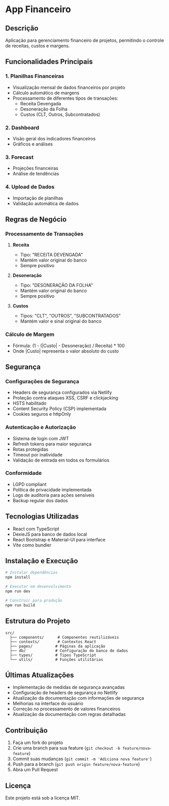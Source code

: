 # App Financeiro

## Descrição
Aplicação para gerenciamento financeiro de projetos, permitindo o controle de receitas, custos e margens.

## Funcionalidades Principais

### 1. Planilhas Financeiras
- Visualização mensal de dados financeiros por projeto
- Cálculo automático de margens
- Processamento de diferentes tipos de transações:
  - Receita Devengada
  - Desoneração da Folha
  - Custos (CLT, Outros, Subcontratados)

### 2. Dashboard
- Visão geral dos indicadores financeiros
- Gráficos e análises

### 3. Forecast
- Projeções financeiras
- Análise de tendências

### 4. Upload de Dados
- Importação de planilhas
- Validação automática de dados

## Regras de Negócio

### Processamento de Transações
1. **Receita**
   - Tipo: "RECEITA DEVENGADA"
   - Mantém valor original do banco
   - Sempre positivo

2. **Desoneração**
   - Tipo: "DESONERAÇÃO DA FOLHA"
   - Mantém valor original do banco
   - Sempre positivo

3. **Custos**
   - Tipos: "CLT", "OUTROS", "SUBCONTRATADOS"
   - Mantém valor e sinal original do banco

### Cálculo de Margem
- Fórmula: (1 - (|Custo| - Desoneração) / Receita) * 100
- Onde |Custo| representa o valor absoluto do custo

## Segurança
### Configurações de Segurança
- Headers de segurança configurados via Netlify
- Proteção contra ataques XSS, CSRF e clickjacking
- HSTS habilitado
- Content Security Policy (CSP) implementada
- Cookies seguros e httpOnly

### Autenticação e Autorização
- Sistema de login com JWT
- Refresh tokens para maior segurança
- Rotas protegidas
- Timeout por inatividade
- Validação de entrada em todos os formulários

### Conformidade
- LGPD compliant
- Política de privacidade implementada
- Logs de auditoria para ações sensíveis
- Backup regular dos dados

## Tecnologias Utilizadas
- React com TypeScript
- DexieJS para banco de dados local
- React Bootstrap e Material-UI para interface
- Vite como bundler

## Instalação e Execução

```bash
# Instalar dependências
npm install

# Executar em desenvolvimento
npm run dev

# Construir para produção
npm run build
```

## Estrutura do Projeto
```
src/
  ├── components/      # Componentes reutilizáveis
  ├── contexts/        # Contextos React
  ├── pages/          # Páginas da aplicação
  ├── db/             # Configuração do banco de dados
  ├── types/          # Tipos TypeScript
  └── utils/          # Funções utilitárias
```

## Últimas Atualizações
- Implementação de medidas de segurança avançadas
- Configuração de headers de segurança no Netlify
- Atualização da documentação com informações de segurança
- Melhorias na interface do usuário
- Correção no processamento de valores financeiros
- Atualização da documentação com regras detalhadas

## Contribuição
1. Faça um fork do projeto
2. Crie uma branch para sua feature (`git checkout -b feature/nova-feature`)
3. Commit suas mudanças (`git commit -m 'Adiciona nova feature'`)
4. Push para a branch (`git push origin feature/nova-feature`)
5. Abra um Pull Request

## Licença
Este projeto está sob a licença MIT.
